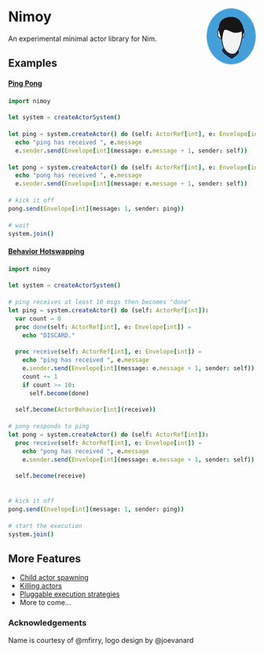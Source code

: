 # Nimoy <img align=right src="img/nimoy.png" alt="(Icon)" />

An experimental minimal actor library for Nim.

## Examples

#### [Ping Pong](examples/pingpong.nim)

```nim
import nimoy

let system = createActorSystem()

let ping = system.createActor() do (self: ActorRef[int], e: Envelope[int]):
  echo "ping has received ", e.message
  e.sender.send(Envelope[int](message: e.message + 1, sender: self))

let pong = system.createActor() do (self: ActorRef[int], e: Envelope[int]):
  echo "pong has received ", e.message
  e.sender.send(Envelope[int](message: e.message + 1, sender: self))

# kick it off
pong.send(Envelope[int](message: 1, sender: ping))

# wait
system.join()
```

#### [Behavior Hotswapping](examples/become.nim)

```nim
import nimoy

let system = createActorSystem()

# ping receives at least 10 msgs then becomes "done"
let ping = system.createActor() do (self: ActorRef[int]):
  var count = 0
  proc done(self: ActorRef[int], e: Envelope[int]) =
    echo "DISCARD."

  proc receive(self: ActorRef[int], e: Envelope[int]) =
    echo "ping has received ", e.message
    e.sender.send(Envelope[int](message: e.message + 1, sender: self))
    count += 1
    if count >= 10:
      self.become(done)

  self.become(ActorBehavior[int](receive))

# pong responds to ping
let pong = system.createActor() do (self: ActorRef[int]):
  proc receive(self: ActorRef[int], e: Envelope[int]) =
    echo "pong has received ", e.message
    e.sender.send(Envelope[int](message: e.message + 1, sender: self))

  self.become(receive)


# kick it off
pong.send(Envelope[int](message: 1, sender: ping))

# start the execution
system.join()
```


## More Features

- [Child actor spawning](examples/spawn.nim)
- [Killing actors](examples/kill.nim)
- [Pluggable execution strategies](src/nimoy/tasks.nim)
- More to come...

### Acknowledgements
Name is courtesy of @mfirry, logo design by @joevanard
